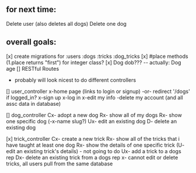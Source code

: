 ## for next time:
Delete user (also deletes all dogs)
Delete one dog

## overall goals:
[x] create migrations for :users :dogs :tricks :dog_tricks
[x] #place methods (1.place returns "first") for integer class?
[x]  Dog dob??? -- actually: Dog age
[] RESTful Routes
  - probably will look nicest to do different controllers

  [] user_controller
  x-home page (links to login or signup) -or- redirect '/dogs' if logged_in?
  x-sign up
  x-log in
  x-edit my info
  -delete my account (and all assc data in database)

  [] dog_controller
  Cx- adopt a new dog
  Rx- show all of my dogs
  Rx- show one specific dog (-x-name slug?)
  Ux- edit an existing dog
  D- delete an existing dog

  [x] trick_controller
  Cx- create a new trick
  Rx- show all of the tricks that i have taught at least one dog
  Rx- show the details of one specific trick
  (U- edit an existing trick's details) - not going to do
  Ux- add a trick to a dogs rep
  Dx- delete an existing trick from a dogs rep
  x- cannot edit or delete tricks, all users pull from the same database
